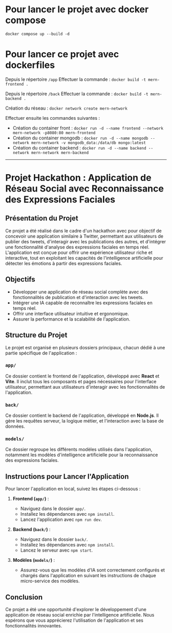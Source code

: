 # Pour lancer le projet avec docker compose

`docker compose up --build -d`

# Pour lancer ce projet avec dockerfiles

Depuis le répertoire `/app`
Effectuer la commande : `docker build -t mern-frontend .`

Depuis le répertoire `/back`
Effectuer la commande : `docker build -t mern-backend .`

Création du réseau : `docker network create mern-network`

Effectuer ensuite les commandes suivantes :

-   Création du container front : `docker run -d --name frontend --network mern-network -p8080:80 mern-frontend`
-   Création du container mongodb : `docker run -d --name mongodb --network mern-network -v mongodb_data:/data/db mongo:latest`
-   Création du container backend : `docker run -d --name backend --network mern-network mern-backend`

---

# Projet Hackathon : Application de Réseau Social avec Reconnaissance des Expressions Faciales

## Présentation du Projet

Ce projet a été réalisé dans le cadre d'un hackathon avec pour objectif de concevoir une application similaire à Twitter, permettant aux utilisateurs de publier des tweets, d'interagir avec les publications des autres, et d'intégrer une fonctionnalité d'analyse des expressions faciales en temps réel. L'application est conçue pour offrir une expérience utilisateur riche et interactive, tout en exploitant les capacités de l'intelligence artificielle pour détecter les émotions à partir des expressions faciales.

## Objectifs

-   Développer une application de réseau social complète avec des fonctionnalités de publication et d'interaction avec les tweets.
-   Intégrer une IA capable de reconnaître les expressions faciales en temps réel.
-   Offrir une interface utilisateur intuitive et ergonomique.
-   Assurer la performance et la scalabilité de l'application.

## Structure du Projet

Le projet est organisé en plusieurs dossiers principaux, chacun dédié à une partie spécifique de l'application :

### `app/`

Ce dossier contient le frontend de l'application, développé avec **React** et **Vite**. Il inclut tous les composants et pages nécessaires pour l'interface utilisateur, permettant aux utilisateurs d'interagir avec les fonctionnalités de l'application.

### `back/`

Ce dossier contient le backend de l'application, développé en **Node.js**. Il gère les requêtes serveur, la logique métier, et l'interaction avec la base de données.

### `models/`

Ce dossier regroupe les différents modèles utilisés dans l'application, notamment les modèles d'intelligence artificielle pour la reconnaissance des expressions faciales.

## Instructions pour Lancer l'Application

Pour lancer l'application en local, suivez les étapes ci-dessous :

1. **Frontend (`app/`)** :

    - Naviguez dans le dossier `app/`.
    - Installez les dépendances avec `npm install`.
    - Lancez l'application avec `npm run dev`.

2. **Backend (`back/`)** :

    - Naviguez dans le dossier `back/`.
    - Installez les dépendances avec `npm install`.
    - Lancez le serveur avec `npm start`.

3. **Modèles (`models/`)** :
    - Assurez-vous que les modèles d'IA sont correctement configurés et chargés dans l'application en suivant les instructions de chaque micro-service des modèles.

## Conclusion

Ce projet a été une opportunité d'explorer le développement d'une application de réseau social enrichie par l'intelligence artificielle. Nous espérons que vous apprécierez l'utilisation de l'application et ses fonctionnalités innovantes.
